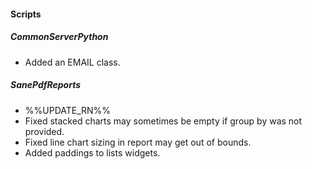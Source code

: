 
#### Scripts

##### CommonServerPython
- Added an EMAIL class.

##### SanePdfReports
- %%UPDATE_RN%%
- Fixed stacked charts may sometimes be empty if group by was not provided.
- Fixed line chart sizing in report may get out of bounds.
- Added paddings to lists widgets.
